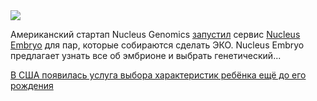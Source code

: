 <!--2025-06-07 12:43:03-->
<div class="yb">
  <div class="rss habr"><img src="https://habrastorage.org/getpro/habr/upload_files/f30/394/30e/f3039430ecc2fcddf11064b810961235.jpg" /><p>Американский стартап Nucleus Genomics <a href="https://x.com/nucleusgenomics/status/1930293851383615752" rel="noopener noreferrer nofollow">запустил</a> сервис <a href="https://mynucleus.com/" rel="noopener noreferrer nofollow">Nucleus Embryo</a> для пар, которые собираются сделать ЭКО. Nucleus Embryo предлагает узнать все об эмбрионе и выбрать генетический... <p class="titl"><a href="https://habr.com/ru/news/916482/?utm_source=habrahabr&utm_medium=rss&utm_campaign=916482">В США появилась услуга выбора характеристик ребёнка ещё до его рождения</a></p></div>
</div>
